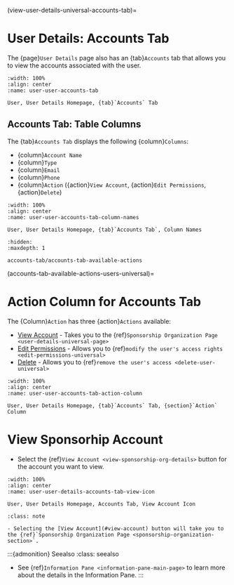 

(view-user-details-universal-accounts-tab)=
# User Details: Accounts Tab


The {page}`User Details` page also has an {tab}`Accounts` tab that allows you to view the accounts associated with the user.


```{lazyfigure} ../../../_static/solo_app/User/User-Detail/accounts-tab.webp
:width: 100%
:align: center
:name: user-user-accounts-tab

User, User Details Homepage, {tab}`Accounts` Tab
```

## Accounts Tab: Table Columns

The {tab}`Accounts Tab` displays the following {column}`Columns`:

- {column}`Account Name`
- {column}`Type`
- {column}`Email`
- {column}`Phone`
- {column}`Action` ({action}`View Account`, {action}`Edit Permissions`, {action}`Delete`)

```{lazyfigure} ../../../_static/solo_app/User/User-Detail/accounts-tab-column-names.webp
:width: 100%
:align: center
:name: user-user-accounts-tab-column-names

User, User Details Homepage, {tab}`Accounts Tab`, Column Names
```

```{toctree}
:hidden:
:maxdepth: 1

accounts-tab/accounts-tab-available-actions
```

(accounts-tab-available-actions-users-universal)=
#  Action Column for Accounts Tab

The {Column}`Action` has three {action}`Actions` available:

- [View Account](#view-more-icon) - Takes you to the {ref}`Sponsorship Organization Page <user-details-universal-page>`
- [Edit Permissions](#edit-permissions-icon) - Allows you to {ref}`modify the user's access rights <edit-permissions-universal>`
- [Delete](#delete-icon) - Allows you to {ref}`remove the user's access <delete-user-universal>`

```{lazyfigure} ../../../_static/solo_app/User/User-Detail/accounts-tab-action-section.webp
:width: 100%
:align: center
:name: user-user-accounts-tab-action-column

User, User Details Homepage, {tab}`Accounts` Tab, {section}`Action` Column
```

# View Sponsorhip Account

- Select the {ref}`View Account <view-sponsorship-org-details>` button for the account you want to view. 

```{lazyfigure} ../../../_static/solo_app/User/User-Detail/user-user-details-accounts-tab-view-icon.webp
:width: 100%
:align: center
:name: user-user-details-accounts-tab-view-icon

User, User Details Homepage, Accounts Tab, View Account Icon
```

```{admonition} Note
:class: note

- Selecting the [View Account](#view-account) button will take you to the {ref}`Sponsorship Organization Page <sponsorship-organization-section>`.
```

:::{admonition}  Seealso
:class: seealso

 - See {ref}`Information Pane <information-pane-main-page>` to learn more about the details in the Information Pane.
:::